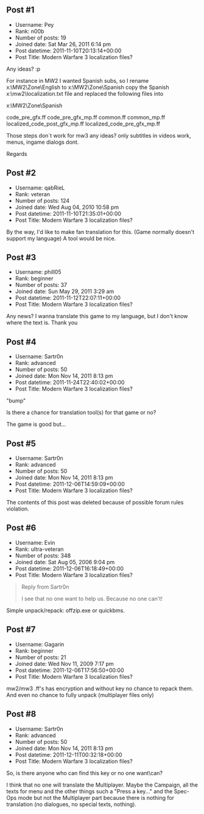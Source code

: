 ## Post #1
- Username: Pey
- Rank: n00b
- Number of posts: 19
- Joined date: Sat Mar 26, 2011 6:14 pm
- Post datetime: 2011-11-10T20:13:14+00:00
- Post Title: Modern Warfare 3 localization files?

Any ideas? :p

For instance in MW2 I wanted Spanish subs, so I rename x:\MW2\Zone\English to x:\MW2\Zone\Spanish copy the Spanish x:\mw2\localization.txt file and replaced the following files into

x:\MW2\Zone\Spanish

code_pre_gfx.ff
code_pre_gfx_mp.ff
common.ff
common_mp.ff
localized_code_post_gfx_mp.ff
localized_code_pre_gfx_mp.ff 

Those steps don´t work for mw3  any ideas? only subtitles in videos work, menus, ingame dialogs dont.

Regards
## Post #2
- Username: qabRieL
- Rank: veteran
- Number of posts: 124
- Joined date: Wed Aug 04, 2010 10:58 pm
- Post datetime: 2011-11-10T21:35:01+00:00
- Post Title: Modern Warfare 3 localization files?

By the way, I'd like to make fan translation for this. (Game normally doesn't support my language)
A tool would be nice.
## Post #3
- Username: phill05
- Rank: beginner
- Number of posts: 37
- Joined date: Sun May 29, 2011 3:29 am
- Post datetime: 2011-11-12T22:07:11+00:00
- Post Title: Modern Warfare 3 localization files?

Any news? I wanna translate this game to my language, but I don't know where the text is. 
Thank you
## Post #4
- Username: Sartr0n
- Rank: advanced
- Number of posts: 50
- Joined date: Mon Nov 14, 2011 8:13 pm
- Post datetime: 2011-11-24T22:40:02+00:00
- Post Title: Modern Warfare 3 localization files?

"bump"

Is there a chance for translation tool(s) for that game or no?

The game is good but...
## Post #5
- Username: Sartr0n
- Rank: advanced
- Number of posts: 50
- Joined date: Mon Nov 14, 2011 8:13 pm
- Post datetime: 2011-12-06T14:59:09+00:00
- Post Title: Modern Warfare 3 localization files?

The contents of this post was deleted because of possible forum rules violation.
## Post #6
- Username: Evin
- Rank: ultra-veteran
- Number of posts: 348
- Joined date: Sat Aug 05, 2006 9:04 pm
- Post datetime: 2011-12-06T16:18:49+00:00
- Post Title: Modern Warfare 3 localization files?

> Reply from Sartr0n
>
> I see that no one want to help us. Because no one can't!

Simple unpack/repack: offzip.exe or quickbms.
## Post #7
- Username: Gagarin
- Rank: beginner
- Number of posts: 21
- Joined date: Wed Nov 11, 2009 7:17 pm
- Post datetime: 2011-12-06T17:56:50+00:00
- Post Title: Modern Warfare 3 localization files?

mw2/mw3 .ff's has encryption and without key no chance to repack them. And even no chance to fully unpack (multiplayer files only)
## Post #8
- Username: Sartr0n
- Rank: advanced
- Number of posts: 50
- Joined date: Mon Nov 14, 2011 8:13 pm
- Post datetime: 2011-12-11T00:32:18+00:00
- Post Title: Modern Warfare 3 localization files?

So, is there anyone who can find this key or no one want\can?

I think that no one will translate the Multiplayer. Maybe the Campaign, all the texts for menu and the other things such a "Press a key..." and the Spec-Ops mode but not the Multiplayer part because there is nothing for translation (no dialogues, no special texts, nothing).
